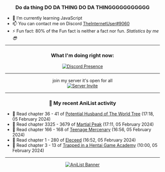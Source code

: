 <div align="center">

### Do da thing DO DA THING DO DA THINGGGGGGGGGGG
</div>

- 🌱 I’m currently learning JavaScript
- 📫 You can contact me on Discord [TheInternetUser#9060](https://discord.com/users/534117072796385300)
- ⚡ Fun fact: 80% of the Fun fact is neither a fact nor fun. _Statistics by me 😎_
<hr>

<div align="center">

### What I'm doing right now:
[![Discord Presence](https://lanyard.cnrad.dev/api/534117072796385300)](https://discord.com/users/534117072796385300)
<hr>

join my server it's open for all <br>
[![Server Invite](https://invidget.switchblade.xyz/bfYgVHxrSs)](https://discord.gg/bfYgVHxrSs)

<hr>
  
### 🌸 My recent AniList activity

</div>

<!-- ANILIST_ACTIVITY:start -->

-   📖 Read chapter 36 - 41 of [Potential Husband of The World Tree](https://anilist.co/manga/164510) (17:18, 05 February 2024)
-   📖 Read chapter 3325 - 3679 of [Martial Peak](https://anilist.co/manga/104494) (17:11, 05 February 2024)
-   📖 Read chapter 166 - 168 of [Teenage Mercenary](https://anilist.co/manga/126297) (16:56, 05 February 2024)
-   📖 Read chapter 1 - 280 of [Eleceed](https://anilist.co/manga/106929) (16:52, 05 February 2024)
-   📖 Read chapter 3 - 13 of [Trapped in a Hentai Game Academy](https://anilist.co/manga/151601) (10:00, 05 February 2024)

<!-- ANILIST_ACTIVITY:end -->
<hr>

<div align="center">

[![AniList Banner](https://img.anili.st/User/929966)](https://anilist.co/user/TheInternetUser)

<!-- ![Profile views](https://gpvc.arturio.dev/TheInternetUse7) Since 2023-01-09 -->
<br>


</div>
